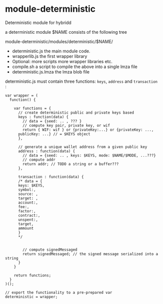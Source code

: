 # module-deterministic
Deterministic module for hybridd


a deterministic module $NAME consists of the following tree

module-deterministic/modules/deterministic/$NAME/

- deterministic.js               the main module code.
- wrapperlib.js                   the first wrapper library
- Optional: more scripts    more wrapper libraries etc.
- compile.sh                      a script to compile the above into a single lmza file
- deterministic.js.lmza       the lmza blob file

deterministic.js   must contain three functions: `keys`, `address` and
`transaction` :

```
var wrapper = (
  function() {

    var functions = {
      // create deterministic public and private keys based
      keys : function(data) {
        // data = {seed: .. , ??? }
        // compute key pair, private key, or wif
        return { WIF: wif } or {privateKey:...} or {privateKey: ...,
      publicKey: ...} // = $KEYS object
      },

      // generate a unique wallet address from a given public key
      address : function(data) {
        // data = {seed: .. , keys: $KEYS, mode: $NAME/$MODE, ...???}
        // compute addr
        return addr; // TODO a string or a buffer???
      },

      transaction : function(data) {
      /* data = {
      keys: $KEYS,
      symbol:,
      source: ,
      target: ,
      account:,
      fee:,
      factor:,
      contract:,
      unspent:,
      target,
      ammount
      }
      */


        // compute signedMessaged
        return signedMessaged; // the signed message serialized into a string
      }
    }

    return functions;
  }
)();

// export the functionality to a pre-prepared var
deterministic = wrapper;
```
